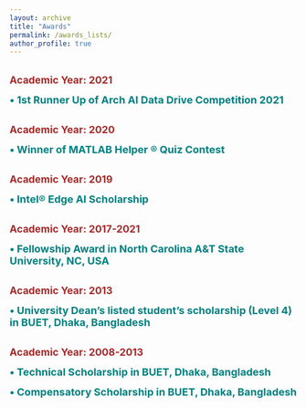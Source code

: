 ```yaml
---
layout: archive
title: "Awards"
permalink: /awards_lists/
author_profile: true
---
```

<br/>
<span style="font-size:1.25em; color:brown;"><b>Academic Year: 2021</b></span> 

<span style="color:black; font-size:1.1em"><b><font color="Teal" size="4">• 1st Runner Up of Arch AI Data Drive Competition 2021</font></b></span><br/>

<br/>
<span style="font-size:1.25em; color:brown;"><b>Academic Year: 2020</b></span> 

<span style="color:black; font-size:1.1em"><b><font color="Teal" size="4">•	Winner of MATLAB Helper ® Quiz Contest</font></b></span><br/>

<br/>
<span style="font-size:1.25em; color:brown;"><b>Academic Year: 2019</b></span> 

<span style="color:black; font-size:1.1em"><b><font color="Teal" size="4">• Intel® Edge AI Scholarship</font></b></span><br/>

<br/>
<span style="font-size:1.25em; color:brown;"><b>Academic Year: 2017-2021</b></span> 

<span style="color:black; font-size:1.1em"><b><font color="Teal" size="4">• Fellowship Award in North Carolina A&T State University, NC, USA</font></b></span><br/>

<br/>
<span style="font-size:1.25em; color:brown;"><b>Academic Year: 2013</b></span> 

<span style="color:black; font-size:1.1em"><b><font color="Teal" size="4">• University Dean’s listed student’s scholarship (Level 4) in BUET, Dhaka, Bangladesh</font></b></span><br/>

<br/>
<span style="font-size:1.25em; color:brown;"><b>Academic Year: 2008-2013</b></span> 

<span style="color:black; font-size:1.1em"><b><font color="Teal" size="4">• Technical Scholarship in BUET, Dhaka, Bangladesh</font></b></span>

<span style="color:black; font-size:1.1em"><b><font color="Teal" size="4">• Compensatory Scholarship in BUET, Dhaka, Bangladesh</font></b></span><br/>
